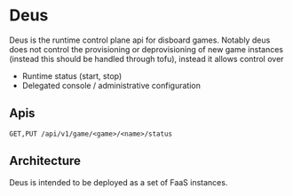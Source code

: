 # Deus

Deus is the runtime control plane api for disboard games.
Notably deus does not control the provisioning or deprovisioning of new game instances (instead this should be handled through tofu),
instead it allows control over
* Runtime status (start, stop)
* Delegated console / administrative configuration

## Apis

```
GET,PUT /api/v1/game/<game>/<name>/status
```

## Architecture

Deus is intended to be deployed as a set of FaaS instances.
